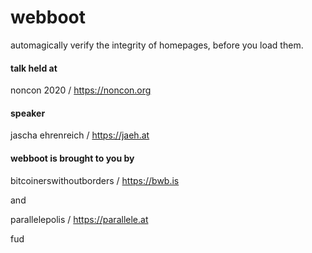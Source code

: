 # webboot

automagically verify the integrity of homepages,
before you load them.

#### talk held at

noncon 2020 / https://noncon.org


#### speaker

jascha ehrenreich / https://jaeh.at

#### webboot is brought to you by
bitcoinerswithoutborders / https://bwb.is

and

parallelepolis / https://parallele.at

<Link class="bottom" to="/fud/">fud</Link>
